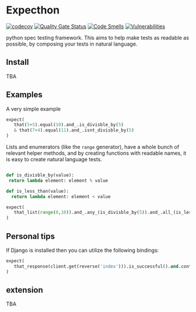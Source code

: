 # Expecthon
[![codecov](https://codecov.io/gh/svadilfare/expecthon/branch/master/graph/badge.svg)](https://codecov.io/gh/svadilfare/expecthon) [![Quality Gate Status](https://sonarcloud.io/api/project_badges/measure?project=svadilfare_expecthon&metric=alert_status)](https://sonarcloud.io/dashboard?id=svadilfare_expecthon) [![Code Smells](https://sonarcloud.io/api/project_badges/measure?project=svadilfare_expecthon&metric=code_smells)](https://sonarcloud.io/dashboard?id=svadilfare_expecthon) [![Vulnerabilities](https://sonarcloud.io/api/project_badges/measure?project=svadilfare_expecthon&metric=vulnerabilities)](https://sonarcloud.io/dashboard?id=svadilfare_expecthon)


python spec testing framework. This aims to help make tests as readable as
possible, by composing your tests in natural language.

## Install

TBA

## Examples

A very simple example

```python
expect(
   that(5+5).equal(10).and_.is_divisble_by(5)
   & that(7+4).equal(11).and_.isnt_divisble_by(5)
)
```

Lists and enumerators (like the `range` generator), have a whole bunch of
relevant helper methods, and by creating functions with readable names, it is
easy to create natural language tests.

```python

def is_divisble_by(value):
 return lambda element: element % value

def is_less_than(value):
  return lambda element: element < value

expect(
   that_list(range(0,10)).and_.any_(is_divisble_by(5)).and_.all_(is_less_than(10))
)
```


## Personal tips

If Django is installed then you can utilize the following bindings:

```python
expect(
   that_response(client.get(reverse('index'))).is_successful().and.contains("Hello World")
)
```

## extension

TBA
